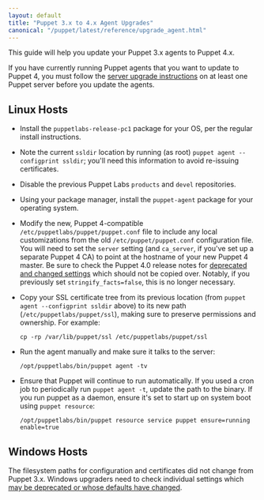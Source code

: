 ```yaml
---
layout: default
title: "Puppet 3.x to 4.x Agent Upgrades"
canonical: "/puppet/latest/reference/upgrade_agent.html"
---
```


This guide will help you update your Puppet 3.x agents to Puppet 4.x.

If you have currently running Puppet agents that you want to update to Puppet 4, you must follow the [server upgrade instructions](server_upgrade.markdown) on at least one Puppet server before you update the agents. 

## Linux Hosts

* Install the `puppetlabs-release-pc1` package for your OS, per the regular install instructions.
* Note the current `ssldir` location by running (as root) `puppet agent --configprint ssldir`; you'll need this information to avoid re-issuing certificates.
* Disable the previous Puppet Labs `products` and `devel` repositories.
* Using your package manager, install the `puppet-agent` package for your operating system.
* Modify the new, Puppet 4-compatible `/etc/puppetlabs/puppet/puppet.conf` file to include any local customizations from the old `/etc/puppet/puppet.conf` configuration file. You will need to set the `server` setting (and `ca_server`, if you've set up a separate Puppet 4 CA) to point at the hostname of your new Puppet 4 master. Be sure to check the Puppet 4.0 release notes for [deprecated and changed settings](/puppet/4.0/reference/release_notes.html#break-changed-defaults-for-settings) which should not be copied over. Notably, if you previously set `stringify_facts=false`, this is no longer necessary.  
* Copy your SSL certificate tree from its previous location (from `puppet agent --configprint ssldir` above) to its new path (`/etc/puppetlabs/puppet/ssl`), making sure to preserve permissions and ownership. For example:

    `cp -rp /var/lib/puppet/ssl /etc/puppetlabs/puppet/ssl`

* Run the agent manually and make sure it talks to the server:

    `/opt/puppetlabs/bin/puppet agent -tv`

* Ensure that Puppet will continue to run automatically. If you used a cron job to periodically run `puppet agent -t`, update the path to the binary. If you run puppet as a daemon, ensure it's set to start up on system boot using `puppet resource`:

    `/opt/puppetlabs/bin/puppet resource service puppet ensure=running enable=true`

## Windows Hosts

The filesystem paths for configuration and certificates did not change from Puppet 3.x. Windows upgraders need to check individual settings which [may be deprecated or whose defaults have changed](/puppet/4.0/reference/release_notes.html#break-changed-defaults-for-settings).
